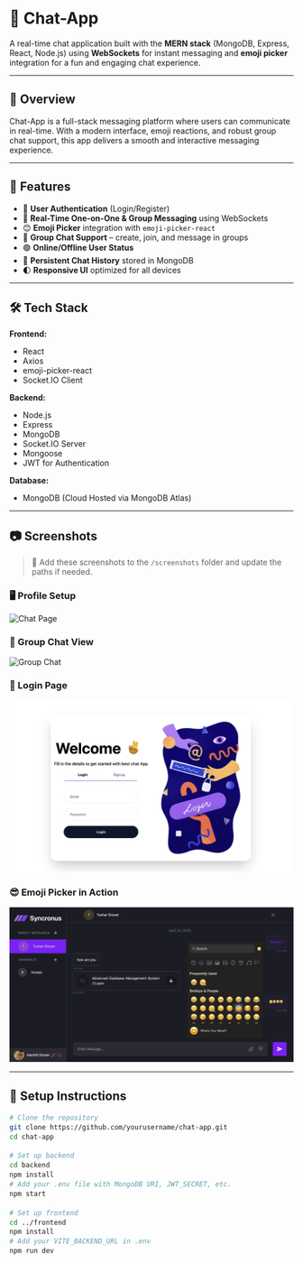 # 💬 Chat-App

A real-time chat application built with the **MERN stack** (MongoDB, Express, React, Node.js) using **WebSockets** for instant messaging and **emoji picker** integration for a fun and engaging chat experience.

---

## 🚀 Overview

Chat-App is a full-stack messaging platform where users can communicate in real-time. With a modern interface, emoji reactions, and robust group chat support, this app delivers a smooth and interactive messaging experience.

---

## 🧩 Features

- 🔐 **User Authentication** (Login/Register)
- 💬 **Real-Time One-on-One & Group Messaging** using WebSockets
- 😊 **Emoji Picker** integration with `emoji-picker-react`
- 👥 **Group Chat Support** – create, join, and message in groups
- 🟢 **Online/Offline User Status**
- 📜 **Persistent Chat History** stored in MongoDB
- 🌓 **Responsive UI** optimized for all devices

---

## 🛠️ Tech Stack

**Frontend:**
- React
- Axios
- emoji-picker-react
- Socket.IO Client

**Backend:**
- Node.js
- Express
- MongoDB
- Socket.IO Server
- Mongoose
- JWT for Authentication

**Database:**
- MongoDB (Cloud Hosted via MongoDB Atlas)

---

## 📷 Screenshots

> 📸 Add these screenshots to the `/screenshots` folder and update the paths if needed.

### 🖥️ Profile Setup
![Chat Page]()

### 👥 Group Chat View
![Group Chat](./screenshots/group-chat.png)

### 🔐 Login Page
![Login Page](./login.png)

### 😎 Emoji Picker in Action
![Emoji Picker](./emojiPicker.png)

---

## 🔧 Setup Instructions

```bash
# Clone the repository
git clone https://github.com/yourusername/chat-app.git
cd chat-app

# Set up backend
cd backend
npm install
# Add your .env file with MongoDB URI, JWT_SECRET, etc.
npm start

# Set up frontend
cd ../frontend
npm install
# Add your VITE_BACKEND_URL in .env
npm run dev
